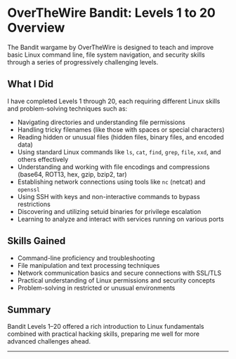 # OverTheWire Bandit: Levels 1 to 20 Overview

The Bandit wargame by OverTheWire is designed to teach and improve basic Linux command line, file system navigation, and security skills through a series of progressively challenging levels.

## What I Did

I have completed Levels 1 through 20, each requiring different Linux skills and problem-solving techniques such as:

- Navigating directories and understanding file permissions
- Handling tricky filenames (like those with spaces or special characters)
- Reading hidden or unusual files (hidden files, binary files, and encoded data)
- Using standard Linux commands like `ls`, `cat`, `find`, `grep`, `file`, `xxd`, and others effectively
- Understanding and working with file encodings and compressions (base64, ROT13, hex, gzip, bzip2, tar)
- Establishing network connections using tools like `nc` (netcat) and `openssl`
- Using SSH with keys and non-interactive commands to bypass restrictions
- Discovering and utilizing setuid binaries for privilege escalation
- Learning to analyze and interact with services running on various ports

## Skills Gained

- Command-line proficiency and troubleshooting
- File manipulation and text processing techniques
- Network communication basics and secure connections with SSL/TLS
- Practical understanding of Linux permissions and security concepts
- Problem-solving in restricted or unusual environments

## Summary

Bandit Levels 1–20 offered a rich introduction to Linux fundamentals combined with practical hacking skills, preparing me well for more advanced challenges ahead.

---
